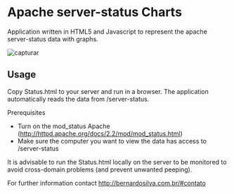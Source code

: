 # Apache server-status Charts 
Application written in HTML5 and Javascript to represent the apache server-status data with graphs.

![capturar](https://cloud.githubusercontent.com/assets/3487994/8964325/5cce6e1c-35fb-11e5-994b-d9f07192862a.PNG)

## Usage
Copy Status.html to your server and run in a browser. The application automatically reads the data from /server-status.

Prerequisites
- Turn on the mod_status Apache (http://httpd.apache.org/docs/2.2/mod/mod_status.html)
- Make sure the computer you want to view the data has access to /server-status

It is advisable to run the Status.html locally on the server to be monitored to avoid cross-domain problems (and prevent unwanted peeping).

For further information contact http://bernardosilva.com.br/#contato

